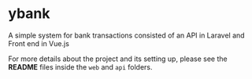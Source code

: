 # ybank

A simple system for bank transactions consisted of an API in Laravel and Front end in Vue.js

For more details about the project and its setting up, please see the **README** files inside the `web` and `api` folders.
